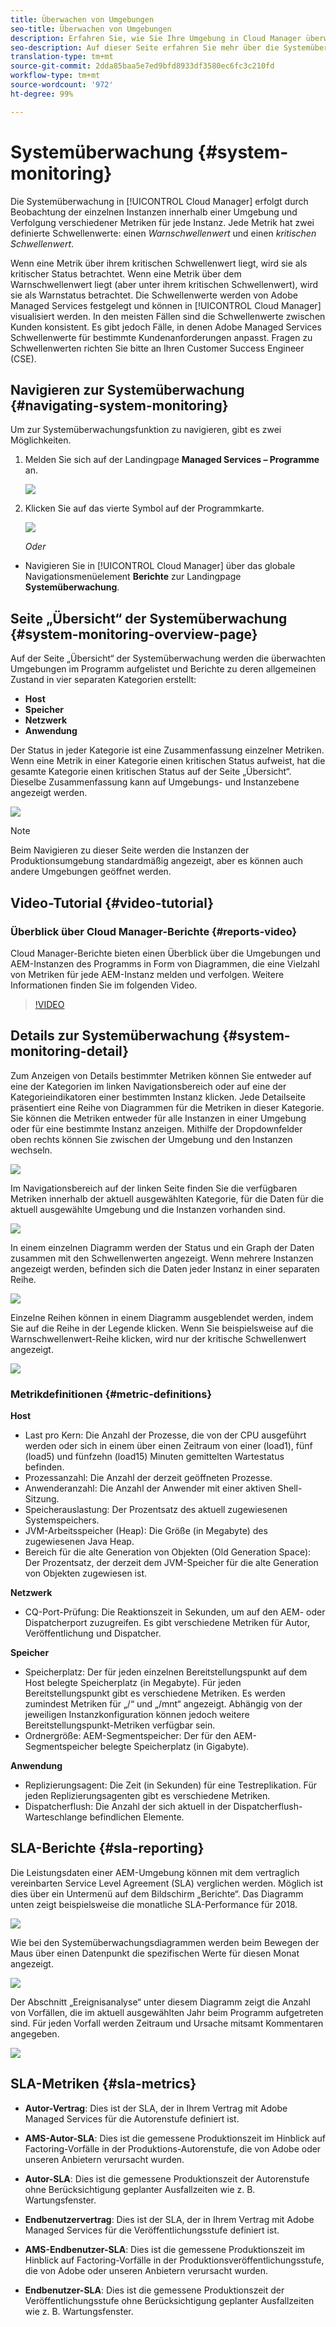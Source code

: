 ```yaml
---
title: Überwachen von Umgebungen
seo-title: Überwachen von Umgebungen
description: Erfahren Sie, wie Sie Ihre Umgebung in Cloud Manager überwachen.
seo-description: Auf dieser Seite erfahren Sie mehr über die Systemüberwachung in Cloud Manager. Diese erfolgt durch Beobachtung der einzelnen Instanzen innerhalb einer Umgebung und Verfolgung verschiedener Metriken für jede Instanz.
translation-type: tm+mt
source-git-commit: 2dda85baa5e7ed9bfd8933df3580ec6fc3c210fd
workflow-type: tm+mt
source-wordcount: '972'
ht-degree: 99%

---
```



# Systemüberwachung {#system-monitoring}

Die Systemüberwachung in [!UICONTROL Cloud Manager] erfolgt durch Beobachtung der einzelnen Instanzen innerhalb einer Umgebung und Verfolgung verschiedener Metriken für jede Instanz. Jede Metrik hat zwei definierte Schwellenwerte: einen *Warnschwellenwert* und einen *kritischen Schwellenwert*.

Wenn eine Metrik über ihrem kritischen Schwellenwert liegt, wird sie als kritischer Status betrachtet. Wenn eine Metrik über dem Warnschwellenwert liegt (aber unter ihrem kritischen Schwellenwert), wird sie als Warnstatus betrachtet. Die Schwellenwerte werden von Adobe Managed Services festgelegt und können in [!UICONTROL Cloud Manager] visualisiert werden. In den meisten Fällen sind die Schwellenwerte zwischen Kunden konsistent. Es gibt jedoch Fälle, in denen Adobe Managed Services Schwellenwerte für bestimmte Kundenanforderungen anpasst. Fragen zu Schwellenwerten richten Sie bitte an Ihren Customer Success Engineer (CSE).

## Navigieren zur Systemüberwachung {#navigating-system-monitoring}

Um zur Systemüberwachungsfunktion zu navigieren, gibt es zwei Möglichkeiten.

1. Melden Sie sich auf der Landingpage **Managed Services – Programme** an.

   ![](assets/ProgramLanding.png)

1. Klicken Sie auf das vierte Symbol auf der Programmkarte.

   ![](assets/first-timea1.png)

   *Oder*

* Navigieren Sie in [!UICONTROL Cloud Manager] über das globale Navigationsmenüelement **Berichte** zur Landingpage **Systemüberwachung**.


## Seite „Übersicht“ der Systemüberwachung {#system-monitoring-overview-page}

Auf der Seite „Übersicht“ der Systemüberwachung werden die überwachten Umgebungen im Programm aufgelistet und Berichte zu deren allgemeinen Zustand in vier separaten Kategorien erstellt:

* **Host**
* **Speicher**
* **Netzwerk**
* **Anwendung**

Der Status in jeder Kategorie ist eine Zusammenfassung einzelner Metriken. Wenn eine Metrik in einer Kategorie einen kritischen Status aufweist, hat die gesamte Kategorie einen kritischen Status auf der Seite „Übersicht“. Dieselbe Zusammenfassung kann auf Umgebungs- und Instanzebene angezeigt werden.

![](assets/System-Monitoring-Reports.png)

>[!NOTE]
>
>Beim Navigieren zu dieser Seite werden die Instanzen der Produktionsumgebung standardmäßig angezeigt, aber es können auch andere Umgebungen geöffnet werden.

## Video-Tutorial {#video-tutorial}

### Überblick über Cloud Manager-Berichte {#reports-video}

Cloud Manager-Berichte bieten einen Überblick über die Umgebungen und AEM-Instanzen des Programms in Form von Diagrammen, die eine Vielzahl von Metriken für jede AEM-Instanz melden und verfolgen.
Weitere Informationen finden Sie im folgenden Video.

>[!VIDEO](https://video.tv.adobe.com/v/26315/)

## Details zur Systemüberwachung {#system-monitoring-detail}

Zum Anzeigen von Details bestimmter Metriken können Sie entweder auf eine der Kategorien im linken Navigationsbereich oder auf eine der Kategorieindikatoren einer bestimmten Instanz klicken. Jede Detailseite präsentiert eine Reihe von Diagrammen für die Metriken in dieser Kategorie. Sie können die Metriken entweder für alle Instanzen in einer Umgebung oder für eine bestimmte Instanz anzeigen. Mithilfe der Dropdownfelder oben rechts können Sie zwischen der Umgebung und den Instanzen wechseln.

![](assets/System_Monitoring1.png)

Im Navigationsbereich auf der linken Seite finden Sie die verfügbaren Metriken innerhalb der aktuell ausgewählten Kategorie, für die Daten für die aktuell ausgewählte Umgebung und die Instanzen vorhanden sind.

![](assets/System_Monitoring2.png)

In einem einzelnen Diagramm werden der Status und ein Graph der Daten zusammen mit den Schwellenwerten angezeigt. Wenn mehrere Instanzen angezeigt werden, befinden sich die Daten jeder Instanz in einer separaten Reihe.

![](assets/Monitoring_Graphs1.png)

Einzelne Reihen können in einem Diagramm ausgeblendet werden, indem Sie auf die Reihe in der Legende klicken.
Wenn Sie beispielsweise auf die Warnschwellenwert-Reihe klicken, wird nur der kritische Schwellenwert angezeigt.

![](assets/Monitoring_Graphs2.png)

### Metrikdefinitionen {#metric-definitions}

**Host**

* Last pro Kern: Die Anzahl der Prozesse, die von der CPU ausgeführt werden oder sich in einem über einen Zeitraum von einer (load1), fünf (load5) und fünfzehn (load15) Minuten gemittelten Wartestatus befinden.
* Prozessanzahl: Die Anzahl der derzeit geöffneten Prozesse.
* Anwenderanzahl: Die Anzahl der Anwender mit einer aktiven Shell-Sitzung.
* Speicherauslastung: Der Prozentsatz des aktuell zugewiesenen Systemspeichers.
* JVM-Arbeitsspeicher (Heap): Die Größe (in Megabyte) des zugewiesenen Java Heap.
* Bereich für die alte Generation von Objekten (Old Generation Space): Der Prozentsatz, der derzeit dem JVM-Speicher für die alte Generation von Objekten zugewiesen ist.

**Netzwerk**

* CQ-Port-Prüfung: Die Reaktionszeit in Sekunden, um auf den AEM- oder Dispatcherport zuzugreifen. Es gibt verschiedene Metriken für Autor, Veröffentlichung und Dispatcher.

**Speicher**

* Speicherplatz: Der für jeden einzelnen Bereitstellungspunkt auf dem Host belegte Speicherplatz (in Megabyte). Für jeden Bereitstellungspunkt gibt es verschiedene Metriken. Es werden zumindest Metriken für „/“ und „/mnt“ angezeigt. Abhängig von der jeweiligen Instanzkonfiguration können jedoch weitere Bereitstellungspunkt-Metriken verfügbar sein.
* Ordnergröße: AEM-Segmentspeicher: Der für den AEM-Segmentspeicher belegte Speicherplatz (in Gigabyte).

**Anwendung**

* Replizierungsagent: Die Zeit (in Sekunden) für eine Testreplikation. Für jeden Replizierungsagenten gibt es verschiedene Metriken.
* Dispatcherflush: Die Anzahl der sich aktuell in der Dispatcherflush-Warteschlange befindlichen Elemente.

## SLA-Berichte {#sla-reporting}

Die Leistungsdaten einer AEM-Umgebung können mit dem vertraglich vereinbarten Service Level Agreement (SLA) verglichen werden. Möglich ist dies über ein Untermenü auf dem Bildschirm „Berichte“.
Das Diagramm unten zeigt beispielsweise die monatliche SLA-Performance für 2018.

![](assets/SLA-Reports-one.png)

Wie bei den Systemüberwachungsdiagrammen werden beim Bewegen der Maus über einen Datenpunkt die spezifischen Werte für diesen Monat angezeigt.

![](assets/SLA-Reports-two.png)

Der Abschnitt „Ereignisanalyse“ unter diesem Diagramm zeigt die Anzahl von Vorfällen, die im aktuell ausgewählten Jahr beim Programm aufgetreten sind. Für jeden Vorfall werden Zeitraum und Ursache mitsamt Kommentaren angegeben.

![](assets/sla-reporting3.png)

## SLA-Metriken {#sla-metrics}

* **Autor-Vertrag**: Dies ist der SLA, der in Ihrem Vertrag mit Adobe Managed Services für die Autorenstufe definiert ist.

* **AMS-Autor-SLA**: Dies ist die gemessene Produktionszeit im Hinblick auf Factoring-Vorfälle in der Produktions-Autorenstufe, die von Adobe oder unseren Anbietern verursacht wurden.

* **Autor-SLA**: Dies ist die gemessene Produktionszeit der Autorenstufe ohne Berücksichtigung geplanter Ausfallzeiten wie z. B. Wartungsfenster.

* **Endbenutzervertrag**: Dies ist der SLA, der in Ihrem Vertrag mit Adobe Managed Services für die Veröffentlichungsstufe definiert ist.

* **AMS-Endbenutzer-SLA**: Dies ist die gemessene Produktionszeit im Hinblick auf Factoring-Vorfälle in der Produktionsveröffentlichungsstufe, die von Adobe oder unseren Anbietern verursacht wurden.

* **Endbenutzer-SLA**: Dies ist die gemessene Produktionszeit der Veröffentlichungsstufe ohne Berücksichtigung geplanter Ausfallzeiten wie z. B. Wartungsfenster.